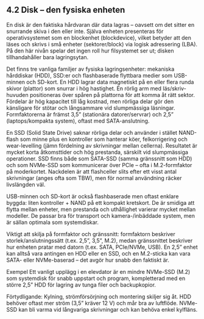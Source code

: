 ## 4.2 Disk – den fysiska enheten

En disk är den faktiska hårdvaran där data lagras – oavsett om det sitter en snurrande skiva i den eller inte. Själva enheten presenteras för operativsystemet som en blockenhet (blockdevice), vilket betyder att den läses och skrivs i små enheter (sektorer/block) via logisk adressering (LBA). På den här nivån spelar det ingen roll hur filsystemet ser ut; disken tillhandahåller bara lagringsytan.

Det finns tre vanliga familjer av fysiska lagringsenheter: mekaniska hårddiskar (HDD), SSD:er och flashbaserade flyttbara medier som USB-minnen och SD-kort. En HDD lagrar data magnetiskt på en eller flera runda skivor (plattor) som snurrar i hög hastighet. En rörlig arm med läs/skriv-huvuden positioneras över spåren på plattorna för att komma åt rätt sektor. Fördelar är hög kapacitet till låg kostnad, men rörliga delar gör den känsligare för stötar och långsammare vid slumpmässiga läsningar. Formfaktorerna är främst 3,5” (stationära datorer/servrar) och 2,5” (laptops/kompakta system), oftast med SATA-anslutning.

En SSD (Solid State Drive) saknar rörliga delar och använder i stället NAND-flash som minne plus en kontroller som hanterar köer, felkorrigering och wear-levelling (jämn fördelning av skrivningar mellan cellerna). Resultatet är mycket korta åtkomsttider och hög prestanda, särskilt vid slumpmässiga operationer. SSD finns både som SATA-SSD (samma gränssnitt som HDD) och som NVMe-SSD som kommunicerar över PCIe – ofta i M.2-formfaktor på moderkortet. Nackdelen är att flashceller slits efter ett visst antal skrivningar (anges ofta som TBW), men för normal användning räcker livslängden väl.

USB-minnen och SD-kort är också flashbaserade men oftast enklare byggda: liten kontroller + NAND på ett kompakt kretskort. De är smidiga att flytta mellan enheter, men prestanda och uthållighet varierar mycket mellan modeller. De passar bra för transport och kamera-/inbäddade system, men är sällan optimala som systemdiskar.

Viktigt att skilja på formfaktor och gränssnitt: formfaktorn beskriver storlek/anslutningssätt (t.ex. 2,5”, 3,5”, M.2), medan gränssnittet beskriver hur enheten pratar med datorn (t.ex. SATA, PCIe/NVMe, USB). En 2,5” enhet kan alltså vara antingen en HDD eller en SSD, och en M.2-sticka kan vara SATA- eller NVMe-baserad – det avgör hur snabb den faktiskt är.

Exempel Ett vanligt upplägg i en elevdator är en mindre NVMe-SSD (M.2) som systemdisk för snabb uppstart och program, kompletterad med en större 2,5” HDD för lagring av tunga filer och backupkopior.

Förtydligande: Kylning, strömförsörjning och montering skiljer sig åt. HDD behöver oftast mer ström (3,5” kräver 12 V) och mår bra av luftflöde. NVMe-SSD kan bli varma vid långvariga skrivningar och kan behöva enkel kylfläns.
